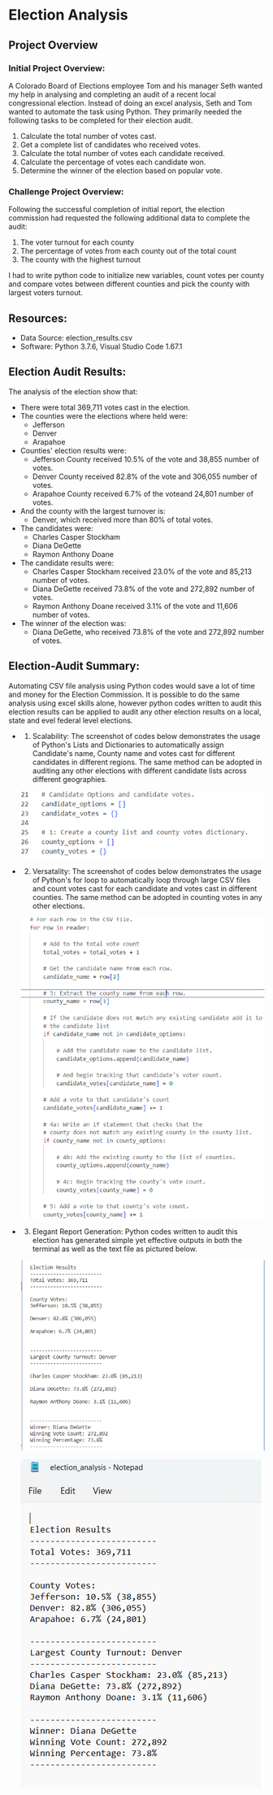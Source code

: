 # Election Analysis

## Project Overview

### Initial Project Overview:
A Colorado Board of Elections employee Tom and his manager Seth wanted my help in analysing and completing an audit of a recent local congressional election.
Instead of doing an excel analysis, Seth and Tom wanted to automate the task using Python. They primarily needed the following tasks to be completed for their election audit.

1. Calculate the total number of votes cast.
2. Get a complete list of candidates who received votes.
3. Calculate the total number of votes each candidate received.
4. Calculate the percentage of votes each candidate won.
5. Determine the winner of the election based on popular vote.

### Challenge Project Overview:
Following the successful completion of initial report, the election commission had requested the following additional data to complete the audit:

1. The voter turnout for each county
2. The percentage of votes from each county out of the total count
3. The county with the highest turnout

I had to write python code to initialize new variables, count votes per county and compare votes between different counties and pick the county with largest voters turnout.

## Resources:
- Data Source: election_results.csv
- Software: Python 3.7.6, Visual Studio Code 1.67.1

## Election Audit Results:
The analysis of the election show that:
- There were total 369,711 votes cast in the election.
- The counties were the elections where held were:
    - Jefferson
    - Denver
    - Arapahoe
- Counties' election results were:
    - Jefferson County received 10.5% of the vote and 38,855 number of votes.
    - Denver County received 82.8% of the vote and 306,055 number of votes.
    - Arapahoe County received 6.7% of the voteand 24,801 number of votes.
- And the county with the largest turnover is:
    - Denver, which received more than 80% of total votes.
- The candidates were:
    - Charles Casper Stockham
    - Diana DeGette
    - Raymon Anthony Doane
- The candidate results were:
    - Charles Casper Stockham received 23.0% of the vote and 85,213 number of votes.
    - Diana DeGette received 73.8% of the vote and 272,892 number of votes.
    - Raymon Anthony Doane received 3.1% of the vote and 11,606 number of votes.
- The winner of the election was:
    - Diana DeGette, who received 73.8% of the vote and 272,892 number of votes.

## Election-Audit Summary: 
Automating CSV file analysis using Python codes would save a lot of time and money for the Election Commission. It is possible to do the same analysis using excel skills alone, however python codes written to audit this election results can be applied to audit any other election results on a local, state and evel federal level elections.


* 1. Scalability: The screenshot of codes below demonstrates the usage of Python's Lists and Dictionaries to automatically assign Candidate's name, County name and votes cast for different candidates in different regions. The same method can be adopted in auditing any other elections with different candidate lists across different geographies.

    ![Resources/Lists_and_Dictionaries.png](https://github.com/berniemanu/Election_Analysis/blob/8c0fa1d4c584dc7103ffaafa551c3cdfbad0cac8/Resources/Lists_and_Dictionaries.png)


* 2. Versatality: The screenshot of codes below demonstrates the usage of Python's for loop to automatically loop through large CSV files and count votes cast for each candidate and votes cast in different counties. The same method can be adopted in counting votes in any other elections.

    ![Resources/Automating_vote_counting.png](https://github.com/berniemanu/Election_Analysis/blob/8c0fa1d4c584dc7103ffaafa551c3cdfbad0cac8/Resources/Automating_vote_counting.png)


* 3. Elegant Report Generation: Python codes written to audit this election has generated simple yet effective outputs in both the terminal as well as the text file as pictured below.

    ![Resources/Election_results_in_Command_Line.png](https://github.com/berniemanu/Election_Analysis/blob/8c0fa1d4c584dc7103ffaafa551c3cdfbad0cac8/Resources/Election_results_in_Command_Line.png)


    ![Resources/Election_results_saved_in_Text_File.png](https://github.com/berniemanu/Election_Analysis/blob/8c0fa1d4c584dc7103ffaafa551c3cdfbad0cac8/Resources/Election_results_saved_in_Text_File.png)


